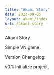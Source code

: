 ```yaml
---
title: "Akami Story"
date: 2023-09-05
layout: akami/index
url: /akami-story
---
```


Akami Story

Simple VN game.



Version Changelog:

v0.1: Initialize project.
